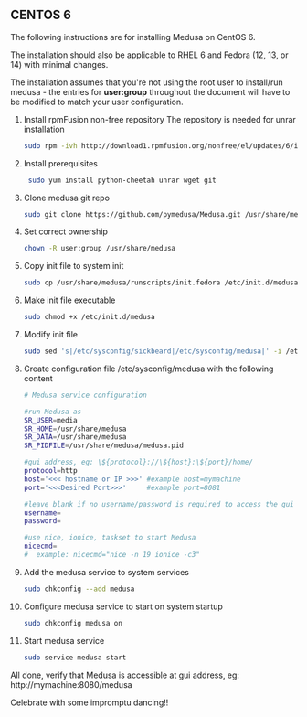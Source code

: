 

## CENTOS 6
The following instructions are for installing Medusa on CentOS 6.

The installation should also be applicable to RHEL 6 and Fedora (12, 13, or 14) with minimal changes.

The installation assumes that you're not using the root user to install/run medusa - the entries for **user:group** throughout the document will have to be modified to match your user configuration.

1. Install rpmFusion non-free repository 
    The repository is needed for unrar installation

   ```bash
   sudo rpm -ivh http://download1.rpmfusion.org/nonfree/el/updates/6/i386/rpmfusion-nonfree-release-6-1.noarch.rpm
   ```

2. Install prerequisites

   ```bash
    sudo yum install python-cheetah unrar wget git 
    ```

3. Clone medusa git repo

    ```bash
    sudo git clone https://github.com/pymedusa/Medusa.git /usr/share/medusa
    ```

4. Set correct ownership

    ```bash
    chown -R user:group /usr/share/medusa
    ```

5. Copy init file to system init

    ```bash
    sudo cp /usr/share/medusa/runscripts/init.fedora /etc/init.d/medusa
    ```

6. Make init file executable

    ```bash
    sudo chmod +x /etc/init.d/medusa
    ```

7. Modify init file

    ```bash
    sudo sed 's|/etc/sysconfig/sickbeard|/etc/sysconfig/medusa|' -i /etc/init.d/medusa
    ```

8. Create configuration file /etc/sysconfig/medusa with the following content

    ```bash
    # Medusa service configuration
    
    #run Medusa as
    SR_USER=media
    SR_HOME=/usr/share/medusa
    SR_DATA=/usr/share/medusa
    SR_PIDFILE=/usr/share/medusa/medusa.pid
    
    #gui address, eg: \${protocol}://\${host}:\${port}/home/
    protocol=http
    host='<<< hostname or IP >>>' #example host=mymachine
    port='<<<Desired Port>>>'     #example port=8081
    
    #leave blank if no username/password is required to access the gui
    username=
    password=
    
    #use nice, ionice, taskset to start Medusa
    nicecmd=
    #  example: nicecmd="nice -n 19 ionice -c3"
    ```

9. Add the medusa service to system services
    
    ```bash
    sudo chkconfig --add medusa
    ```

10. Configure medusa service to start on system startup
    
    ```bash
    sudo chkconfig medusa on
    ```

11. Start medusa service
    
    ```bash
    sudo service medusa start
    ```

All done, verify that Medusa is accessible at gui address, eg: http://mymachine:8080/medusa

Celebrate with some impromptu dancing!!
